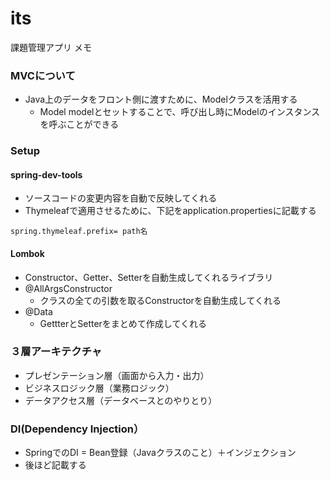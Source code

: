 # its
課題管理アプリ メモ

### MVCについて
- Java上のデータをフロント側に渡すために、Modelクラスを活用する
  - Model modelとセットすることで、呼び出し時にModelのインスタンスを呼ぶことができる

### Setup
#### spring-dev-tools
- ソースコードの変更内容を自動で反映してくれる
- Thymeleafで適用させるために、下記をapplication.propertiesに記載する
```
spring.thymeleaf.prefix= path名
```

#### Lombok
- Constructor、Getter、Setterを自動生成してくれるライブラリ
- @AllArgsConstructor
  - クラスの全ての引数を取るConstructorを自動生成してくれる
- @Data
  - GettterとSetterをまとめて作成してくれる

### ３層アーキテクチャ
- プレゼンテーション層（画面から入力・出力）
- ビジネスロジック層（業務ロジック）
- データアクセス層（データベースとのやりとり）

### DI(Dependency Injection）
- SpringでのDI = Bean登録（Javaクラスのこと）＋インジェクション
- 後ほど記載する




